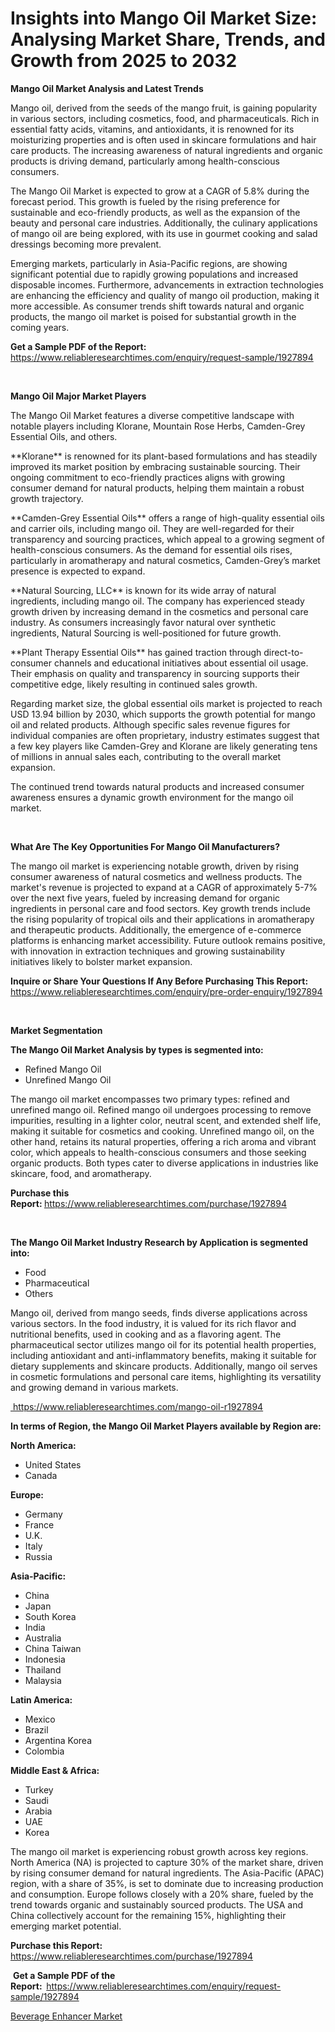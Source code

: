 <p><h1>Insights into Mango Oil Market Size: Analysing Market Share, Trends, and Growth from 2025 to 2032</h1></p><p><strong>Mango Oil Market Analysis and Latest Trends</strong></p>
<p><p>Mango oil, derived from the seeds of the mango fruit, is gaining popularity in various sectors, including cosmetics, food, and pharmaceuticals. Rich in essential fatty acids, vitamins, and antioxidants, it is renowned for its moisturizing properties and is often used in skincare formulations and hair care products. The increasing awareness of natural ingredients and organic products is driving demand, particularly among health-conscious consumers.</p><p>The Mango Oil Market is expected to grow at a CAGR of 5.8% during the forecast period. This growth is fueled by the rising preference for sustainable and eco-friendly products, as well as the expansion of the beauty and personal care industries. Additionally, the culinary applications of mango oil are being explored, with its use in gourmet cooking and salad dressings becoming more prevalent.</p><p>Emerging markets, particularly in Asia-Pacific regions, are showing significant potential due to rapidly growing populations and increased disposable incomes. Furthermore, advancements in extraction technologies are enhancing the efficiency and quality of mango oil production, making it more accessible. As consumer trends shift towards natural and organic products, the mango oil market is poised for substantial growth in the coming years.</p></p>
<p><strong>Get a Sample PDF of the Report:&nbsp;</strong> <a href="https://www.reliableresearchtimes.com/enquiry/request-sample/1927894?utm_campaign=3320&utm_medium=2&utm_source=Github&utm_content=ia&utm_term=07042025&utm_id=mango-oil">https://www.reliableresearchtimes.com/enquiry/request-sample/1927894</a></p>
<p>&nbsp;</p>
<p><strong>Mango Oil Major Market Players</strong></p>
<p><p>The Mango Oil Market features a diverse competitive landscape with notable players including Klorane, Mountain Rose Herbs, Camden-Grey Essential Oils, and others. </p><p>**Klorane** is renowned for its plant-based formulations and has steadily improved its market position by embracing sustainable sourcing. Their ongoing commitment to eco-friendly practices aligns with growing consumer demand for natural products, helping them maintain a robust growth trajectory.</p><p>**Camden-Grey Essential Oils** offers a range of high-quality essential oils and carrier oils, including mango oil. They are well-regarded for their transparency and sourcing practices, which appeal to a growing segment of health-conscious consumers. As the demand for essential oils rises, particularly in aromatherapy and natural cosmetics, Camden-Grey’s market presence is expected to expand.</p><p>**Natural Sourcing, LLC** is known for its wide array of natural ingredients, including mango oil. The company has experienced steady growth driven by increasing demand in the cosmetics and personal care industry. As consumers increasingly favor natural over synthetic ingredients, Natural Sourcing is well-positioned for future growth.</p><p>**Plant Therapy Essential Oils** has gained traction through direct-to-consumer channels and educational initiatives about essential oil usage. Their emphasis on quality and transparency in sourcing supports their competitive edge, likely resulting in continued sales growth.</p><p>Regarding market size, the global essential oils market is projected to reach USD 13.94 billion by 2030, which supports the growth potential for mango oil and related products. Although specific sales revenue figures for individual companies are often proprietary, industry estimates suggest that a few key players like Camden-Grey and Klorane are likely generating tens of millions in annual sales each, contributing to the overall market expansion. </p><p>The continued trend towards natural products and increased consumer awareness ensures a dynamic growth environment for the mango oil market.</p></p>
<p>&nbsp;</p>
<p><strong>What Are The Key Opportunities For Mango Oil Manufacturers?</strong></p>
<p><p>The mango oil market is experiencing notable growth, driven by rising consumer awareness of natural cosmetics and wellness products. The market's revenue is projected to expand at a CAGR of approximately 5-7% over the next five years, fueled by increasing demand for organic ingredients in personal care and food sectors. Key growth trends include the rising popularity of tropical oils and their applications in aromatherapy and therapeutic products. Additionally, the emergence of e-commerce platforms is enhancing market accessibility. Future outlook remains positive, with innovation in extraction techniques and growing sustainability initiatives likely to bolster market expansion.</p></p>
<p><strong>Inquire or Share Your Questions If Any Before Purchasing This Report:</strong> <a href="https://www.reliableresearchtimes.com/enquiry/pre-order-enquiry/1927894?utm_campaign=3320&utm_medium=2&utm_source=Github&utm_content=ia&utm_term=07042025&utm_id=mango-oil">https://www.reliableresearchtimes.com/enquiry/pre-order-enquiry/1927894</a></p>
<p>&nbsp;</p>
<p><strong>Market Segmentation</strong></p>
<p><strong>The Mango Oil Market Analysis by types is segmented into:</strong></p>
<p><ul><li>Refined Mango Oil</li><li>Unrefined Mango Oil</li></ul></p>
<p><p>The mango oil market encompasses two primary types: refined and unrefined mango oil. Refined mango oil undergoes processing to remove impurities, resulting in a lighter color, neutral scent, and extended shelf life, making it suitable for cosmetics and cooking. Unrefined mango oil, on the other hand, retains its natural properties, offering a rich aroma and vibrant color, which appeals to health-conscious consumers and those seeking organic products. Both types cater to diverse applications in industries like skincare, food, and aromatherapy.</p></p>
<p><strong>Purchase this Report:&nbsp;</strong><a href="https://www.reliableresearchtimes.com/purchase/1927894?utm_campaign=3320&utm_medium=2&utm_source=Github&utm_content=ia&utm_term=07042025&utm_id=mango-oil">https://www.reliableresearchtimes.com/purchase/1927894</a></p>
<p>&nbsp;</p>
<p><strong>The Mango Oil Market Industry Research by Application is segmented into:</strong></p>
<p><ul><li>Food</li><li>Pharmaceutical</li><li>Others</li></ul></p>
<p><p>Mango oil, derived from mango seeds, finds diverse applications across various sectors. In the food industry, it is valued for its rich flavor and nutritional benefits, used in cooking and as a flavoring agent. The pharmaceutical sector utilizes mango oil for its potential health properties, including antioxidant and anti-inflammatory benefits, making it suitable for dietary supplements and skincare products. Additionally, mango oil serves in cosmetic formulations and personal care items, highlighting its versatility and growing demand in various markets.</p></p>
<p><a href="https://www.reliableresearchtimes.com/mango-oil-r1927894?utm_campaign=3320&utm_medium=2&utm_source=Github&utm_content=ia&utm_term=07042025&utm_id=mango-oil">&nbsp;https://www.reliableresearchtimes.com/mango-oil-r1927894</a></p>
<p><strong>In terms of Region, the Mango Oil Market Players available by Region are:</strong></p>
<p>
    <p> <strong> North America: </strong>
        <ul>
            <li>United States</li>
            <li>Canada</li>
        </ul>
        </p> 
    <p> <strong> Europe: </strong>
        <ul>
            <li>Germany</li>
            <li>France</li>
            <li>U.K.</li>
            <li>Italy</li>
            <li>Russia</li>
        </ul>
        </p> 
    <p> <strong> Asia-Pacific: </strong>
        <ul>
            <li>China</li>
            <li>Japan</li>
            <li>South Korea</li>
            <li>India</li>
            <li>Australia</li>
            <li>China Taiwan</li>
            <li>Indonesia</li>
            <li>Thailand</li>
            <li>Malaysia</li>
        </ul>
        </p> 
    <p> <strong> Latin America: </strong>
        <ul>
            <li>Mexico</li>
            <li>Brazil</li>
            <li>Argentina Korea</li>
            <li>Colombia</li>
        </ul>
        </p> 
    <p> <strong> Middle East & Africa: </strong>
        <ul>
            <li>Turkey</li>
            <li>Saudi</li>
            <li>Arabia</li>
            <li>UAE</li>
            <li>Korea</li>
        </ul>
    </p>
    </p>
<p><p>The mango oil market is experiencing robust growth across key regions. North America (NA) is projected to capture 30% of the market share, driven by rising consumer demand for natural ingredients. The Asia-Pacific (APAC) region, with a share of 35%, is set to dominate due to increasing production and consumption. Europe follows closely with a 20% share, fueled by the trend towards organic and sustainably sourced products. The USA and China collectively account for the remaining 15%, highlighting their emerging market potential.</p></p>
<p><strong>Purchase this Report: </strong><a href="https://www.reliableresearchtimes.com/purchase/1927894?utm_campaign=3320&utm_medium=2&utm_source=Github&utm_content=ia&utm_term=07042025&utm_id=mango-oil">https://www.reliableresearchtimes.com/purchase/1927894</a></p>
<p>&nbsp;<strong>Get a Sample PDF of the Report:&nbsp;&nbsp;</strong><a href="https://www.reliableresearchtimes.com/enquiry/request-sample/1927894?utm_campaign=3320&utm_medium=2&utm_source=Github&utm_content=ia&utm_term=07042025&utm_id=mango-oil">https://www.reliableresearchtimes.com/enquiry/request-sample/1927894</a></p>
<p><strong></strong></p>
<p><p><a href="https://github.com/mateyappiazo/Market-Research-Report-List-1/blob/main/beverage-enhancer-market.md?utm_campaign=3320&utm_medium=2&utm_source=Github&utm_content=ia&utm_term=07042025&utm_id=mango-oil">Beverage Enhancer Market</a></p></p>